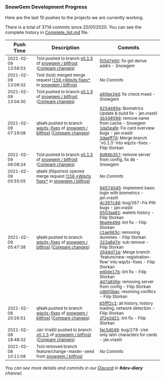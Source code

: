
### SnowGem Development Progress

Here are the last 10 pushes to the projects we are currently working.

There is a total of 3714 commits since 20/01/2020. You can see the complete history in
 [Complete_list.md](Complete_list.md) file.

| Push Time | Description | Commits |
| --- | --- | --- |
| <sub>2021-02-09 13:56:53</sub> | <sub>Txid pushed to branch [v0\.1\.5](https://gitlab.com/snowgem/bitfrost/commits/v0.1.5) of [snowgem / bitfrost](https://gitlab.com/snowgem/bitfrost) ([Compare changes](https://gitlab.com/snowgem/bitfrost/compare/20d83677a876f5c5daa1b748517c4a626438e298...f05d7e906ea1677204895c6bbbab929091497ab3))</sub> | <sub>[f05d7e90](https://gitlab.com/snowgem/bitfrost/-/commit/f05d7e906ea1677204895c6bbbab929091497ab3): fix get derive addrs - Snowgem</sub> |
| <sub>2021-02-09 13:09:32</sub> | <sub>Txid (txid) merged merge request [\!156 \*Wip/tx fixes\*](https://gitlab.com/snowgem/bitfrost/-/merge_requests/156) in [snowgem / bitfrost](https://gitlab.com/snowgem/bitfrost)</sub> | <sub>_No Commits_</sub> |
| <sub>2021-02-09 13:04:30</sub> | <sub>Txid pushed to branch [v0\.1\.5](https://gitlab.com/snowgem/bitfrost/commits/v0.1.5) of [snowgem / bitfrost](https://gitlab.com/snowgem/bitfrost) ([Compare changes](https://gitlab.com/snowgem/bitfrost/compare/8d86b357b18ecbe8c9db4d0e76c3a5ef0a545798...a90be34d93b6305c344df5d964e685d3238db346))</sub> | <sub>[a90be34d](https://gitlab.com/snowgem/bitfrost/-/commit/a90be34d93b6305c344df5d964e685d3238db346): fix check msed - Snowgem</sub> |
| <sub>2021-02-09 07:19:08</sub> | <sub>qNaN pushed to branch [wip/tx\-fixes](https://gitlab.com/snowgem/bitfrost/commits/wip/tx-fixes) of [snowgem / bitfrost](https://gitlab.com/snowgem/bitfrost) ([Compare changes](https://gitlab.com/snowgem/bitfrost/compare/cdb00bac4a6b00c00fa5909593e09ca7d0ca8568...2daeff7695cc8adb422f0ea16ff5957bf58293b0))</sub> | <sub>[9254685e](https://gitlab.com/snowgem/bitfrost/-/commit/9254685e6520a7187770d2586e136335aa1d89c2): Biometrics Update & build fix - jan.vrastil<br>[3b348596](https://gitlab.com/snowgem/bitfrost/-/commit/3b3485967ef56db96c7792dbf291fd8a8c032ca1): remove name from cache - Snowgem<br>[1da5eafe](https://gitlab.com/snowgem/bitfrost/-/commit/1da5eafee0bad7544c3359dc371fca4bdbe700ad): Fix card overview bugs - jan.vrastil<br>[2daeff76](https://gitlab.com/snowgem/bitfrost/-/commit/2daeff7695cc8adb422f0ea16ff5957bf58293b0): Merge branch 'v0.1.5' into wip/tx-fixes - Filip Storkan</sub> |
| <sub>2021-02-09 06:08:24</sub> | <sub>Txid pushed to branch [v0\.1\.5](https://gitlab.com/snowgem/bitfrost/commits/v0.1.5) of [snowgem / bitfrost](https://gitlab.com/snowgem/bitfrost) ([Compare changes](https://gitlab.com/snowgem/bitfrost/compare/fac5d049fdba71c528460d20c50635621fab1847...8d86b357b18ecbe8c9db4d0e76c3a5ef0a545798))</sub> | <sub>[8d86b357](https://gitlab.com/snowgem/bitfrost/-/commit/8d86b357b18ecbe8c9db4d0e76c3a5ef0a545798): remove server from config, fix db - Snowgem</sub> |
| <sub>2021-02-09 05:55:05</sub> | <sub>qNaN (filipstrkn) opened merge request [\!156 \*Wip/tx fixes\*](https://gitlab.com/snowgem/bitfrost/-/merge_requests/156) in [snowgem / bitfrost](https://gitlab.com/snowgem/bitfrost)</sub> | <sub>_No Commits_</sub> |
| <sub>2021-02-09 05:47:38</sub> | <sub>qNaN pushed to branch [wip/tx\-fixes](https://gitlab.com/snowgem/bitfrost/commits/wip/tx-fixes) of [snowgem / bitfrost](https://gitlab.com/snowgem/bitfrost) ([Compare changes](https://gitlab.com/snowgem/bitfrost/compare/2f2e2d21c63ef9559ab9e579b1ee7d30e18b0d5c...cdb00bac4a6b00c00fa5909593e09ca7d0ca8568))</sub> | <sub>[94574045](https://gitlab.com/snowgem/bitfrost/-/commit/945740452b0bf9e2111a0f7b629acfb1a00c0c33): Implement basic login with biometrics - jan.vrastil<br>[4c397c46](https://gitlab.com/snowgem/bitfrost/-/commit/4c397c46634c53651940e254204c64879a897848): bug/267-Fix PIN bugs - jan.vrastil<br>[6503aa81](https://gitlab.com/snowgem/bitfrost/-/commit/6503aa8177eaeeac5b6d7d86752b465cdf179007): wallets history - Filip Storkan<br>[9ba9e49d](https://gitlab.com/snowgem/bitfrost/-/commit/9ba9e49df4777269a3f5bf57d0c6123e0f9a28d2): lint fix - Filip Storkan<br>[c1ae965c](https://gitlab.com/snowgem/bitfrost/-/commit/c1ae965c476c723da3b8b46b2fc13ab892c615e0): removing dummies - Filip Storkan<br>[322a8d7e](https://gitlab.com/snowgem/bitfrost/-/commit/322a8d7e0fb66f7f29ce5a6be7e7d4d22c8df0f9): sub remove - Filip Storkan<br>[2644d71e](https://gitlab.com/snowgem/bitfrost/-/commit/2644d71ea82a64813bdd3d38cf787aa9fb9d85b4): Merge branch 'feature/new-registration-flow' into wip/tx-fixes - Filip Storkan<br>[ed0de17b](https://gitlab.com/snowgem/bitfrost/-/commit/ed0de17b67aa64b386cac9af1c40c5c78e9123e2): lint fix - Filip Storkan<br>[4d7a806e](https://gitlab.com/snowgem/bitfrost/-/commit/4d7a806e16a4dea91bb8f6648224bd58c0486371): removing server from config - Filip Storkan<br>[cdb00bac](https://gitlab.com/snowgem/bitfrost/-/commit/cdb00bac4a6b00c00fa5909593e09ca7d0ca8568): resolving conflics - Filip Storkan</sub> |
| <sub>2021-02-08 20:26:51</sub> | <sub>qNaN pushed to branch [wip/tx\-fixes](https://gitlab.com/snowgem/bitfrost/commits/wip/tx-fixes) of [snowgem / bitfrost](https://gitlab.com/snowgem/bitfrost) ([Compare changes](https://gitlab.com/snowgem/bitfrost/compare/b7844f7ffd7fd58cd4e1bb170a847a48353a24c7...2f2e2d21c63ef9559ab9e579b1ee7d30e18b0d5c))</sub> | <sub>[b5fff2c1](https://gitlab.com/snowgem/bitfrost/-/commit/b5fff2c1fefe17a4fd9ca1bb35d1a8f40c92eedb): all history, history loading, network detection - Filip Storkan<br>[2f2e2d21](https://gitlab.com/snowgem/bitfrost/-/commit/2f2e2d21c63ef9559ab9e579b1ee7d30e18b0d5c): lint fix - Filip Storkan</sub> |
| <sub>2021-02-08 18:48:32</sub> | <sub>Jan Vraštil pushed to branch [v0\.1\.5](https://gitlab.com/snowgem/bitfrost/commits/v0.1.5) of [snowgem / bitfrost](https://gitlab.com/snowgem/bitfrost) ([Compare changes](https://gitlab.com/snowgem/bitfrost/compare/f6941b8a1ded3fa956c2278a85bb36e8f639cf2d...fac5d049fdba71c528460d20c50635621fab1847))</sub> | <sub>[fac5d049](https://gitlab.com/snowgem/bitfrost/-/commit/fac5d049fdba71c528460d20c50635621fab1847): bug/278-Use only latin characters for cards - jan.vrastil</sub> |
| <sub>2021-02-08 10:11:08</sub> | <sub>Txid removed branch feature/change-master-seed from [snowgem / bitfrost](https://gitlab.com/snowgem/bitfrost)</sub> | <sub>_No Commits_</sub> |

_You can see more details and commits in our [Discord](https://discord.gg/zumGnbg) in **#dev-diary** channel._

